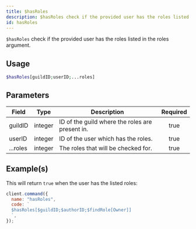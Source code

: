 ```yaml
---
title: $hasRoles
description: $hasRoles check if the provided user has the roles listed in the roles argument.
id: hasRoles
---
```


`$hasRoles` check if the provided user has the roles listed in the roles argument.

## Usage

```php
$hasRoles[guildID;userID;...roles]
```

## Parameters

| Field    | Type    | Description                                     | Required |
| -------- | ------- | ----------------------------------------------- | :------: |
| guildID  | integer | ID of the guild where the roles are present in. |   true   |
| userID   | integer | ID of the user which has the roles.             |   true   |
| ...roles | integer | The roles that will be checked for.             |   true   |

## Example(s)

This will return `true` when the user has the listed roles:

```javascript
client.command({
  name: "hasRoles",
  code: `
  $hasRoles[$guildID;$authorID;$findRole[Owner]]
  `,
});
```
